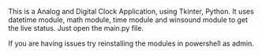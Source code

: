 This is a Analog and Digital Clock Application, using Tkinter, Python.
It uses datetime module, math module, time module and winsound module to get the live status.
Just open the main.py file.

If you are having issues try reinstalling the modules in powershell as admin.

